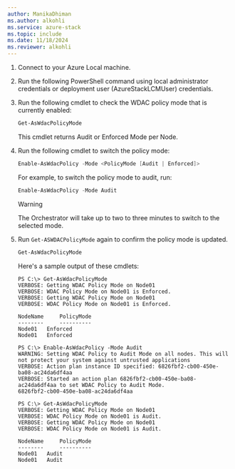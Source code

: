 ```yaml
---
author: ManikaDhiman
ms.author: alkohli
ms.service: azure-stack
ms.topic: include
ms.date: 11/18/2024
ms.reviewer: alkohli
---
```


1. Connect to your Azure Local machine.

1. Run the following PowerShell command using local administrator credentials or deployment user (AzureStackLCMUser) credentials.

1. Run the following cmdlet to check the WDAC policy mode that is currently enabled:

   ```powershell
   Get-AsWdacPolicyMode
   ```
   This cmdlet returns Audit or Enforced Mode per Node.
	
1. Run the following cmdlet to switch the policy mode:

   ```powershell
   Enable-AsWdacPolicy -Mode <PolicyMode [Audit | Enforced]>
   ```
   
   For example, to switch the policy mode to audit, run:

   ```powershell
   Enable-AsWdacPolicy -Mode Audit
   ```

   > [!WARNING]
   > The Orchestrator will take up to two to three minutes to switch to the selected mode.

1. Run `Get-ASWDACPolicyMode` again to confirm the policy mode is updated.

   ```powershell
   Get-AsWdacPolicyMode
   ```

   Here's a sample output of these cmdlets:

   ```azurepowershell
   PS C:\> Get-AsWdacPolicyMode
   VERBOSE: Getting WDAC Policy Mode on Node01
   VERBOSE: WDAC Policy Mode on Node01 is Enforced.
   VERBOSE: Getting WDAC Policy Mode on Node01
   VERBOSE: WDAC Policy Mode on Node01 is Enforced.

   NodeName     PolicyMode
   --------     ----------
   Node01 	Enforced
   Node01 	Enforced

   PS C:\> Enable-AsWdacPolicy -Mode Audit
   WARNING: Setting WDAC Policy to Audit Mode on all nodes. This will not protect your system against untrusted applications
   VERBOSE: Action plan instance ID specified: 6826fbf2-cb00-450e-ba08-ac24da6df4aa
   VERBOSE: Started an action plan 6826fbf2-cb00-450e-ba08-ac24da6df4aa to set WDAC Policy to Audit Mode.
   6826fbf2-cb00-450e-ba08-ac24da6df4aa

   PS C:\> Get-AsWdacPolicyMode
   VERBOSE: Getting WDAC Policy Mode on Node01
   VERBOSE: WDAC Policy Mode on Node01 is Audit.
   VERBOSE: Getting WDAC Policy Mode on Node01
   VERBOSE: WDAC Policy Mode on Node01 is Audit.

   NodeName     PolicyMode
   --------     ----------
   Node01 	Audit
   Node01	Audit
   ```
